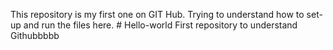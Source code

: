 This repository is my first one on GIT Hub. Trying to understand how to set-up and run the files here.    # Hello-world
First repository to understand Githubbbbb
